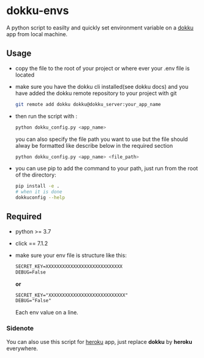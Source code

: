 # dokku-envs

A python script to easilty and quickly set environment variable on a [dokku](http://dokku.viewdocs.io/dokku/) app from local machine.

## Usage

- copy the file to the root of your project or where ever your .env file is located
- make sure you have the dokku cli installed(see dokku docs) and you have added the dokku remote repository to your project with git

  ```sh
  git remote add dokku dokku@dokku_server:your_app_name
  ```

- then run the script with :

  ```sh
  python dokku_config.py <app_name>
  ```

  you can also specify the file path you want to use but the file should alway be formatted like describe below in the required section

  ```sh
  python dokku_config.py <app_name> <file_path>
  ```

- you can use pip to add the command to your path, just run from the root of the directory:
    ```sh
    pip install -e .
    # when it is done
    dokkuconfig --help
    ``` 

## Required

- python >= 3.7
- click == 7.1.2

- make sure your env file is structure like this:

  ```txt
  SECRET_KEY=XXXXXXXXXXXXXXXXXXXXXXXXXXXX
  DEBUG=False
  ```

  **or**

  ```txt
  SECRET_KEY="XXXXXXXXXXXXXXXXXXXXXXXXXXXX"
  DEBUG="False"
  ```

  Each env value on a line.

### Sidenote

You can also use this script for [heroku](https://heroku.com) app, just replace **dokku** by **heroku** everywhere.
